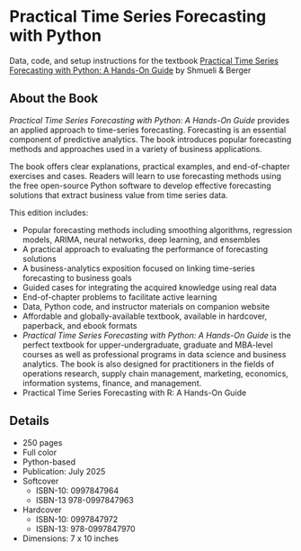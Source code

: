 # Practical Time Series Forecasting with Python
Data, code, and setup instructions for the textbook [Practical Time Series Forecasting with Python: A Hands-On Guide](https://www.forecastingbook.com) by Shmueli & Berger

## About the Book

_Practical Time Series Forecasting with Python: A Hands-On Guide_ provides an applied approach to time-series forecasting. 
Forecasting is an essential component of predictive analytics. 
The book introduces popular forecasting methods and approaches used in a variety of business applications.

The book offers clear explanations, practical examples, and end-of-chapter exercises and cases. 
Readers will learn to use forecasting methods using the free open-source Python software to develop effective forecasting solutions that extract business value from time series data.

This edition includes:
* Popular forecasting methods including smoothing algorithms, regression models, ARIMA, neural networks, deep learning, and ensembles
* A practical approach to evaluating the performance of forecasting solutions
* A business-analytics exposition focused on linking time-series forecasting to business goals
* Guided cases for integrating the acquired knowledge using real data
* End-of-chapter problems to facilitate active learning
* Data, Python code, and instructor materials on companion website
* Affordable and globally-available textbook, available in hardcover, paperback, and ebook formats
* _Practical Time Series Forecasting with Python: A Hands-On Guide_ is the perfect textbook for upper-undergraduate, graduate and MBA-level courses as well as professional programs in data science and business analytics. The book is also designed for practitioners in the fields of operations research, supply chain management, marketing, economics, information systems, finance, and management.
* Practical Time Series Forecasting with R: A Hands-On Guide

## Details
* 250 pages
* Full color
* Python-based
* Publication: July 2025
* Softcover
  * ISBN-10: 0997847964
  * ISBN-13 978-0997847963
* Hardcover
  * ISBN-10: 0997847972
  * ISBN-13: 978-0997847970
* Dimensions: 7 x 10 inches

